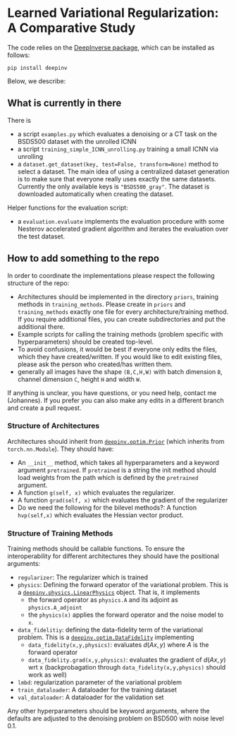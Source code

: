 # Learned Variational Regularization: A Comparative Study 

The code relies on the [DeepInverse package](https://deepinv.github.io), which can be installed as follows:

```
pip install deepinv
```

Below, we describe:



## What is currently in there

There is

- a script `examples.py` which evaluates a denoising or a CT task on the BSDS500 dataset with the unrolled ICNN
- a script `training_simple_ICNN_unrolling.py` training a small ICNN via unrolling
- a `dataset.get_dataset(key, test=False, transform=None)` method to select a dataset. The main idea of using a centralized dataset generation is to make sure that everyone really uses exactly the same datasets. Currently the only available keys is `"BSDS500_gray"`. The dataset is downloaded automatically when creating the dataset.

Helper functions for the evaluation script:

<!-- - in operators there is the MRI operator `operators.MRIonR` (it wraps the `deepinv` version, which considers complex-valued images; but I think, we should stay with real-valued images, even though its a bit academic). -->
- a `evaluation.evaluate` implements the evaluation procedure with some Nesterov accelerated gradient algorithm and iterates the evaluation over the test dataset.

## How to add something to the repo

In order to coordinate the implementations please respect the following structure of the repo:

- Architectures should be implemented in the directory `priors`, training methods in `training_methods`. Please create in `priors` and `training_methods` exactly one file for every architecture/training method. If you require additional files, you can create subdirectories and put the additional there.
- Example scripts for calling the training methods (problem specific with hyperparameters) should be created top-level.
- To avoid confusions, it would be best if everyone only edits the files, which they have created/written. If you would like to edit existing files, please ask the person who created/has written them.
- generally all images have the shape `(B,C,H,W)` with batch dimension `B`, channel dimension `C`, height `H` and width `W`.

If anything is unclear, you have questions, or you need help, contact me (Johannes). If you prefer you can also make any edits in a different branch and create a pull request.

### Structure of Architectures

Architectures should inherit from [`deepinv.optim.Prior`](https://deepinv.github.io/deepinv/api/stubs/deepinv.optim.Prior.html) (which inherits from `torch.nn.Module`). They should have:

- An `__init__` method, which takes all hyperparameters and a keyword argument `pretrained`. If `pretrained` is a string the init method should load weights from the path which is defined by the `pretrained` argument.
- A function `g(self, x)` which evaluates the regularizer.
- A function `grad(self, x)` which evaluates the gradient of the regularizer
- Do we need the following for the bilevel methods?: A function `hvp(self,x)` which evaluates the Hessian vector product.

### Structure of Training Methods

Training methods should be callable functions. To ensure the interoperability for different architectures they should have the positional arguments:

- `regularizer`: The regularizer which is trained
- `physics`: Defining the forward operator of the variational problem. This is a [`deepinv.physics.LinearPhysics`](https://deepinv.github.io/deepinv/api/stubs/deepinv.physics.LinearPhysics.html) object. That is, it implements
    + the forward operator as `physics.A` and its adjoint as `physics.A_adjoint`
    + the `physics(x)` applies the forward operator and the noise model to `x`.
- `data_fidelitiy`: defining the data-fidelity term of the variational problem. This is a [`deepinv.optim.DataFidelity`](https://deepinv.github.io/deepinv/api/stubs/deepinv.optim.DataFidelity.html) implementing
    + `data_fidelity(x,y,physics)`: evaluates $d(Ax,y)$ where $A$ is the forward operator
    + `data_fidelity.grad(x,y,physics)`: evaluates the gradient of $d(Ax,y)$ wrt x (backprobagation through `data_fidelity(x,y,physics)` should work as well)
- `lmbd`: regularization parameter of the variational problem
- `train_dataloader`: A dataloader for the training dataset
- `val_dataloader`: A dataloader for the validation set

Any other hyperparameters should be keyword arguments, where the defaults are adjusted to the denoising problem on BSD500 with noise level 0.1.


<!-- ## FastMRI Dataset

We use 2D slices from the singlecoil knee [fastMRI dataset](https://fastmri.med.nyu.edu/). The training dataset consists out the slices from all images from the original train split, where we cut the first and last 5 slices (since they usually contain only noise). Since the actual test split does not contain reconstructions (and we only use the images from fastMRI), we use the validation split for testing. Here, we just use the middle slice to ensure that the test images are independent.

### Preparation

To load the fast MRI dataset with `from dataset import get_dataset` and `get_dataset("fastMRI",test=test)`, the dataset has to be downloaded and extracted into the following structure:

```
fastMRI --- knee_singlecoil_train --- singlecoil_train --- file1000001.h5
         |                                              |
         |                                              -- file1002569.h5
         |
         -- knee_singlecoil_val   --- singlecoil_val   --- file1000000.h5
                                                        |
                                                        -- file1002570.h5
```

Alternatively the path to the directory with the `.h5` files as keyword argument `root` in the `get_dataset` method. 
-->